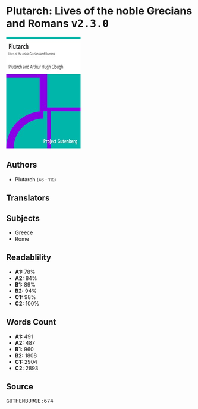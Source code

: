 # Plutarch: Lives of the noble Grecians and Romans <kbd>v2.3.0</kbd>

![](./cover.medium.jpg "")

## Authors


 - Plutarch <small>(46 - 119)</small>

## Translators



## Subjects


 - Greece
 - Rome

## Readablility


 - **A1:** 78%
 - **A2:** 84%
 - **B1:** 89%
 - **B2:** 94%
 - **C1:** 98%
 - **C2:** 100%

## Words Count


 - **A1:** 491
 - **A2:** 487
 - **B1:** 960
 - **B2:** 1808
 - **C1:** 2904
 - **C2:** 2893

## Source


<kbd>GUTHENBURGE:674</kbd>
